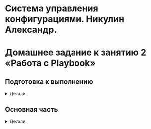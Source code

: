 # Система управления конфигурациями. Никулин Александр. 
# Домашнее задание к занятию 2 «Работа с Playbook»

## Подготовка к выполнению

<details>
  <summary>Детали</summary>

  1. * Необязательно. Изучите, что такое [ClickHouse](https://www.youtube.com/watch?v=fjTNS2zkeBs) и [Vector](https://www.youtube.com/watch?v=CgEhyffisLY).
  2. Создайте свой публичный репозиторий на GitHub с произвольным именем или используйте старый.
  3. Скачайте [Playbook](./playbook/) из репозитория с домашним заданием и перенесите его в свой репозиторий.
  4. Подготовьте хосты в соответствии с группами из предподготовленного playbook.

</details>

## Основная часть

<details>
  <summary>Детали</summary>

  1. Подготовьте свой inventory-файл `prod.yml`.
     - ![image](https://github.com/user-attachments/assets/b7426e13-c7f7-4241-9886-aee2d8caa382)
     - ![image](https://github.com/user-attachments/assets/2d631793-5b31-4f47-9474-f635d0c4db2e)

  2. Допишите playbook: нужно сделать ещё один play, который устанавливает и настраивает [vector](https://vector.dev). Конфигурация vector должна деплоиться через template файл jinja2. От вас не требуется использовать все возможности шаблонизатора, просто вставьте стандартный конфиг в template файл. Информация по шаблонам по [ссылке](https://www.dmosk.ru/instruktions.php?object=ansible-nginx-install). не забудьте сделать handler на перезапуск vector в случае изменения конфигурации!
     >
  3. При создании tasks рекомендую использовать модули: `get_url`, `template`, `unarchive`, `file`.
     >
  4. Tasks должны: скачать дистрибутив нужной версии, выполнить распаковку в выбранную директорию, установить vector.
     > 
  5. Запустите `ansible-lint site.yml` и исправьте ошибки, если они есть.
     - ![image](https://github.com/user-attachments/assets/cfffb1a4-15a6-4726-ac11-bf19daf10a8a)
     - Был один касяк - ![image](https://github.com/user-attachments/assets/78714726-5e2c-4f0c-9d20-b2b3d2deb87e)
     - исправил

  6. Попробуйте запустить playbook на этом окружении с флагом `--check`.
     - ![image](https://github.com/user-attachments/assets/63571464-c7fa-4941-a6b7-f8f2eeadf426)
     - ПО рецептам выше доработал плейбук и потом запустил в режиме чек. По итогу падал на попытке расспоковать файлы по началу. ну оно и понятно, так как в режиме проверки делаем. 
     - Далее запуск был с прерванным плейбуком, результаты на картинке
     - ![image](https://github.com/user-attachments/assets/c3cc23e3-d297-420f-b22a-0e61a6263ca7)
     - ![image](https://github.com/user-attachments/assets/fc48a1dc-3ac3-431e-b616-92d7e4c2dc5f)

  7. Запустите playbook на `prod.yml` окружении с флагом `--diff`. Убедитесь, что изменения на системе произведены.
     - запустил
     - ![image](https://github.com/user-attachments/assets/c9184167-2931-4fb4-9312-94677ef996d6)
     - ![image](https://github.com/user-attachments/assets/30434e0f-516b-4d52-936f-246fb7688b28)
     - ![image](https://github.com/user-attachments/assets/2cfefe1c-faea-4141-9bf3-6848bbefe2af)

  8. Повторно запустите playbook с флагом `--diff` и убедитесь, что playbook идемпотентен.
     - ![image](https://github.com/user-attachments/assets/c27b03ed-e253-42bf-a4de-b863d83fabc0)
     - ![image](https://github.com/user-attachments/assets/82263dd1-340b-4b6c-81a8-09f900553264)
     - ![image](https://github.com/user-attachments/assets/e75b6136-7a69-4b46-8ba7-26a6d71c5b46)
     
  10. Подготовьте README.md-файл по своему playbook. В нём должно быть описано: что делает playbook, какие у него есть параметры и теги. Пример качественной документации ansible playbook по [ссылке](https://github.com/opensearch-project/ansible-playbook). Так же приложите скриншоты выполнения заданий №5-8
      - ну так, просто накидал вторйо ридми2, особо париться в наполнение не стал
      - https://github.com/ADNikulin/netology/blob/master/ansible-08/02-playbook/README2.md
  12. Готовый playbook выложите в свой репозиторий, поставьте тег `08-ansible-02-playbook` на фиксирующий коммит, в ответ предоставьте ссылку на него.
      - ![image](https://github.com/user-attachments/assets/3df48a41-6ba5-44d5-bfc6-f967462ede2a)
      - https://github.com/ADNikulin/netology/tree/08-ansible-02-playbook/ansible-08/02-playbook

</details>
